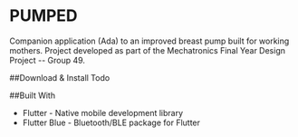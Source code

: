 # PUMPED

Companion application (Ada) to an improved breast pump built for working mothers. Project developed as part of the Mechatronics Final Year Design Project -- Group 49.

##Download & Install
Todo

##Built With
* Flutter - Native mobile development library
* Flutter Blue - Bluetooth/BLE package for Flutter